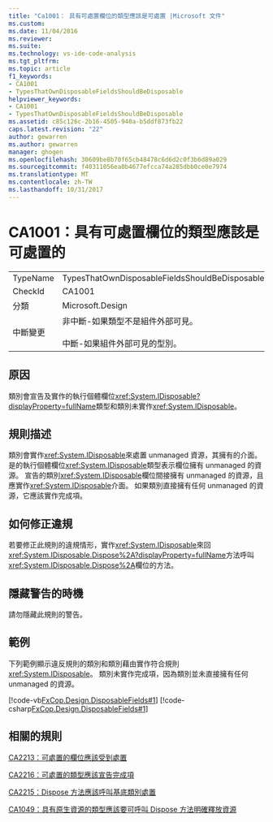 ```yaml
---
title: "Ca1001： 具有可處置欄位的類型應該是可處置 |Microsoft 文件"
ms.custom: 
ms.date: 11/04/2016
ms.reviewer: 
ms.suite: 
ms.technology: vs-ide-code-analysis
ms.tgt_pltfrm: 
ms.topic: article
f1_keywords:
- CA1001
- TypesThatOwnDisposableFieldsShouldBeDisposable
helpviewer_keywords:
- CA1001
- TypesThatOwnDisposableFieldsShouldBeDisposable
ms.assetid: c85c126c-2b16-4505-940a-b5ddf873fb22
caps.latest.revision: "22"
author: gewarren
ms.author: gewarren
manager: ghogen
ms.openlocfilehash: 30609be8b70f65cb48478c6d6d2c0f3b6d89a029
ms.sourcegitcommit: f40311056ea0b4677efcca74a285dbb0ce0e7974
ms.translationtype: MT
ms.contentlocale: zh-TW
ms.lasthandoff: 10/31/2017
---
```

# <a name="ca1001-types-that-own-disposable-fields-should-be-disposable"></a>CA1001：具有可處置欄位的類型應該是可處置的
|||  
|-|-|  
|TypeName|TypesThatOwnDisposableFieldsShouldBeDisposable|  
|CheckId|CA1001|  
|分類|Microsoft.Design|  
|中斷變更|非中斷-如果類型不是組件外部可見。<br /><br /> 中斷-如果組件外部可見的型別。|  
  
## <a name="cause"></a>原因  
 類別會宣告及實作的執行個體欄位<xref:System.IDisposable?displayProperty=fullName>類型和類別未實作<xref:System.IDisposable>。  
  
## <a name="rule-description"></a>規則描述  
 類別會實作<xref:System.IDisposable>來處置 unmanaged 資源，其擁有的介面。 是的執行個體欄位<xref:System.IDisposable>類型表示欄位擁有 unmanaged 的資源。 宣告的類別<xref:System.IDisposable>欄位間接擁有 unmanaged 的資源，且應實作<xref:System.IDisposable>介面。 如果類別直接擁有任何 unmanaged 的資源，它應該實作完成項。  
  
## <a name="how-to-fix-violations"></a>如何修正違規  
 若要修正此規則的違規情形，實作<xref:System.IDisposable>來回<xref:System.IDisposable.Dispose%2A?displayProperty=fullName>方法呼叫<xref:System.IDisposable.Dispose%2A>欄位的方法。  
  
## <a name="when-to-suppress-warnings"></a>隱藏警告的時機  
 請勿隱藏此規則的警告。  
  
## <a name="example"></a>範例  
 下列範例顯示違反規則的類別和類別藉由實作符合規則<xref:System.IDisposable>。 類別未實作完成項，因為類別並未直接擁有任何 unmanaged 的資源。  
  
 [!code-vb[FxCop.Design.DisposableFields#1](../code-quality/codesnippet/VisualBasic/ca1001-types-that-own-disposable-fields-should-be-disposable_1.vb)]
 [!code-csharp[FxCop.Design.DisposableFields#1](../code-quality/codesnippet/CSharp/ca1001-types-that-own-disposable-fields-should-be-disposable_1.cs)]  
  
## <a name="related-rules"></a>相關的規則  
 [CA2213：可處置的欄位應該受到處置](../code-quality/ca2213-disposable-fields-should-be-disposed.md)  
  
 [CA2216：可處置的類型應該宣告完成項](../code-quality/ca2216-disposable-types-should-declare-finalizer.md)  
  
 [CA2215：Dispose 方法應該呼叫基底類別處置](../code-quality/ca2215-dispose-methods-should-call-base-class-dispose.md)  
  
 [CA1049：具有原生資源的類型應該要可呼叫 Dispose 方法明確釋放資源](../code-quality/ca1049-types-that-own-native-resources-should-be-disposable.md)